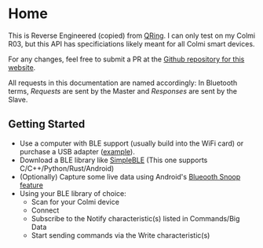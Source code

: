 # Home

This is Reverse Engineered (copied) from [QRing](https://play.google.com/store/apps/details?id=com.app.cq.ring). I can only test on my Colmi R03, but this API has specificiations likely meant for all Colmi smart devices.

For any changes, feel free to submit a PR at the [Github repository for this website](https://github.com/Puxtril/colmi-docs).

All requests in this documentation are named accordingly: In Bluetooth terms, *Requests* are sent by the Master and *Responses* are sent by the Slave.

## Getting Started

- Use a computer with BLE support (usually build into the WiFi card) or purchase a USB adapter ([example](https://www.tp-link.com/us/home-networking/usb-adapter/ub500)).
- Download a BLE library like [SimpleBLE](https://github.com/OpenBluetoothToolbox/SimpleBLE) (This one supports C/C++/Python/Rust/Android)
- (Optionally) Capture some live data using Android's [Blueooth Snoop feature](https://medium.com/@charlie.d.anderson/how-to-get-the-bluetooth-host-controller-interface-logs-from-a-modern-android-phone-d23bde00b9fa)
- Using your BLE library of choice:
    - Scan for your Colmi device
    - Connect
    - Subscribe to the Notify characteristic(s) listed in Commands/Big Data
    - Start sending commands via the Write characteristic(s)